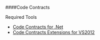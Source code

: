 ####Code Contracts

Required Tools
- [Code Contracts for .Net](https://visualstudiogallery.msdn.microsoft.com/1ec7db13-3363-46c9-851f-1ce455f66970)
- [Code Contracts Extensions for VS2012](https://visualstudiogallery.msdn.microsoft.com/02de7066-b6ca-42b3-8b3c-2562c7fa024f)
